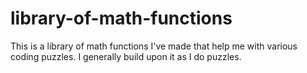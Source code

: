 # library-of-math-functions
This is a library of math functions I've made that help me with various coding puzzles.
I generally build upon it as I do puzzles.

